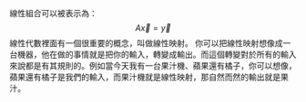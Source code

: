 線性組合可以被表示為：
$$
A\vec{x}=\vec{y}
$$
線性代數裡面有一個很重要的概念，叫做線性映射。
你可以把線性映射想像成一台機器，他在做的事情就是把你的輸入，轉變成輸出。而這個轉變對於所有的輸入來說都是有其規則的。例如當今天我有一台果汁機、蘋果還有橘子，你可以想像，蘋果還有橘子是我們的輸入，而果汁機就是線性映射，那自然而然的輸出就是果汁。